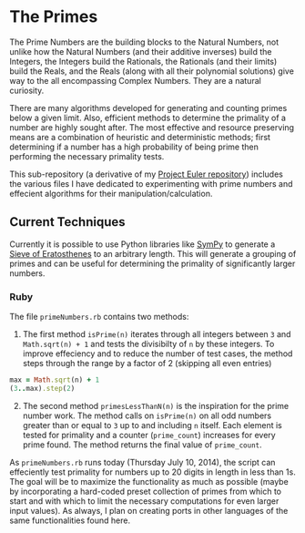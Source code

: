 # The Primes

The Prime Numbers are the building blocks to the Natural Numbers, not unlike how the Natural Numbers (and their additive inverses) build the Integers, the Integers build the Rationals, the Rationals (and their limits) build the Reals, and the Reals (along with all their polynomial solutions) give way to the all encompassing Complex Numbers.  They are a natural curiosity.

There are many algorithms developed for generating and counting primes below a given limit.  Also, efficient methods to determine the primality of a number are highly sought after.  The most effective and resource preserving means are a combination of heuristic and deterministic methods; first determining if a number has a high probability of being prime then performing the necessary primality tests.

This sub-repository (a derivative of my [Project Euler repository](https://github.com/fnc314/project_euler)) includes the various files I have dedicated to experimenting with prime numbers and effecient algorithms for their manipulation/calculation.

## Current Techniques

Currently it is possible to use Python libraries like [SymPy](http://www.sympy.org/) to generate a [Sieve of Eratosthenes](http://www.wikipedia.org/wiki/Sieve_of_Eratosthenes) to an arbitrary length.  This will generate a grouping of primes and can be useful for determining the primality of significantly larger numbers.

### Ruby

The file `primeNumbers.rb` contains two methods:

1) The first method `isPrime(n)` iterates through all integers between `3` and `Math.sqrt(n) + 1` and tests the divisibilty of `n` by these integers.  To improve effeciency and to reduce the number of test cases, the method steps through the range by a factor of 2 (skipping all even entries)

```ruby
max = Math.sqrt(n) + 1
(3..max).step(2)
```

2) The second method `primesLessThanN(n)` is the inspiration for the prime number work.  The method calls on `isPrime(n)` on all odd numbers greater than or equal to `3` up to and including `n` itself.  Each element is tested for primality and a counter (`prime_count`) increases for every prime found.  The method returns the final value of `prime_count`.

As `primeNumbers.rb` runs today (Thursday July 10, 2014), the script can effeciently test primality for numbers up to 20 digits in length in less than 1s.  The goal will be to maximize the functionality as much as possible (maybe by incorporating a hard-coded preset collection of primes from which to start and with which to limit the necessary computations for even larger input values).  As always, I plan on creating ports in other languages of the same functionalities found here.
